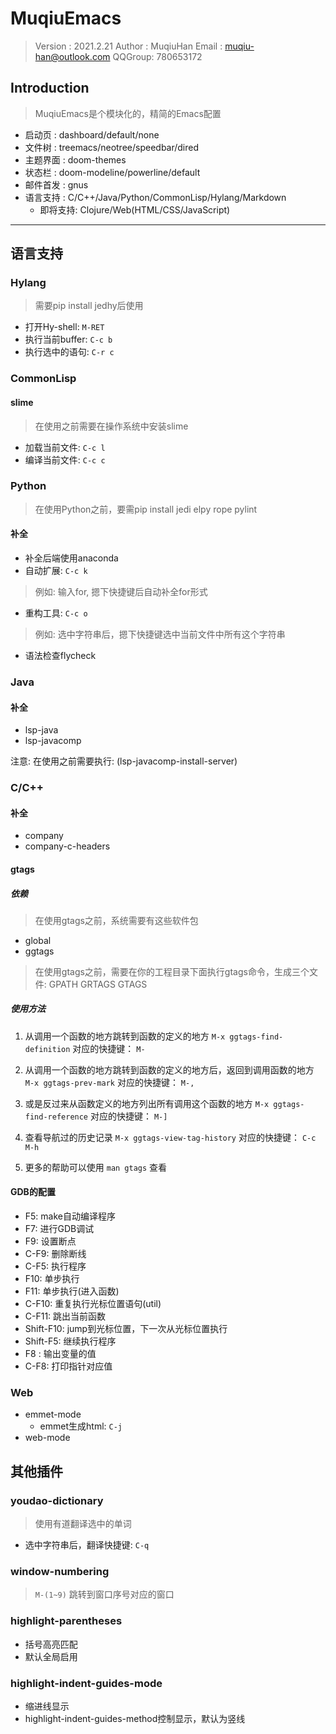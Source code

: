 # MuqiuEmacs
> Version : 2021.2.21
> Author : MuqiuHan
> Email : muqiu-han@outlook.com
> QQGroup: 780653172

## Introduction
> MuqiuEmacs是个模块化的，精简的Emacs配置

+ 启动页 : dashboard/default/none
+ 文件树 : treemacs/neotree/speedbar/dired
+ 主题界面 : doom-themes
+ 状态栏 : doom-modeline/powerline/default
+ 邮件首发 : gnus
+ 语言支持 : C/C++/Java/Python/CommonLisp/Hylang/Markdown
  + 即将支持: Clojure/Web(HTML/CSS/JavaScript)

---

## 语言支持

### Hylang
> 需要pip install jedhy后使用
+ 打开Hy-shell: ```M-RET```
+ 执行当前buffer: ```C-c b```
+ 执行选中的语句: ```C-r c```


### CommonLisp
#### slime
> 在使用之前需要在操作系统中安装slime

+ 加载当前文件: ```C-c l```
+ 编译当前文件: ```C-c c```

### Python
> 在使用Python之前，要需pip install jedi elpy rope pylint

#### 补全
+ 补全后端使用anaconda
+ 自动扩展: ```C-c k```
> 例如: 输入for, 摁下快捷键后自动补全for形式

+ 重构工具: ```C-c o``` 
> 例如: 选中字符串后，摁下快捷键选中当前文件中所有这个字符串

+ 语法检查flycheck

### Java
#### 补全
+ lsp-java
+ lsp-javacomp

注意: 在使用之前需要执行: (lsp-javacomp-install-server)

### C/C++
#### 补全
+ company
+ company-c-headers

#### gtags
##### 依赖
> 在使用gtags之前，系统需要有这些软件包
+ global
+ ggtags

> 在使用gtags之前，需要在你的工程目录下面执行gtags命令，生成三个文件: GPATH GRTAGS GTAGS

##### 使用方法
1. 从调用一个函数的地方跳转到函数的定义的地方
   ```M-x ggtags-find-definition```
   对应的快捷键： ```M-```

2. 从调用一个函数的地方跳转到函数的定义的地方后，返回到调用函数的地方
	```M-x ggtags-prev-mark```
	对应的快捷键： ```M-,```

3. 或是反过来从函数定义的地方列出所有调用这个函数的地方
   ```M-x ggtags-find-reference```
   对应的快捷键： ```M-]```

4. 查看导航过的历史记录
   ```M-x ggtags-view-tag-history```
   对应的快捷键： ```C-c M-h```

5. 更多的帮助可以使用 ```man gtags``` 查看


#### GDB的配置
+ F5: make自动编译程序
+ F7: 进行GDB调试
+ F9: 设置断点
+ C-F9: 删除断线
+ C-F5: 执行程序
+ F10: 单步执行
+ F11: 单步执行(进入函数)
+ C-F10: 重复执行光标位置语句(util)
+ C-F11: 跳出当前函数
+ Shift-F10: jump到光标位置，下一次从光标位置执行
+ Shift-F5: 继续执行程序
+ F8 : 输出变量的值
+ C-F8: 打印指针对应值

### Web
+ emmet-mode
  + emmet生成html: ```C-j```
+ web-mode

## 其他插件
### youdao-dictionary
> 使用有道翻译选中的单词
+ 选中字符串后，翻译快捷键: ```C-q```

### window-numbering
> ```M-(1~9)``` 跳转到窗口序号对应的窗口

### highlight-parentheses
+ 括号高亮匹配
+ 默认全局启用

### highlight-indent-guides-mode
+ 缩进线显示
+ highlight-indent-guides-method控制显示，默认为竖线
